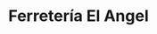 ---
title: "Ferretería El Angel"
url: /urbanizacion-nuevo-lourdes/ferreteria-el-angel/
shop: hardware
---